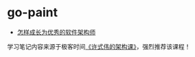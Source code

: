 # go-paint

* [怎样成长为优秀的软件架构师](notes/01.md)

学习笔记内容来源于极客时间[《许式伟的架构课》](http://gk.link/a/122Qp)，强烈推荐该课程！
